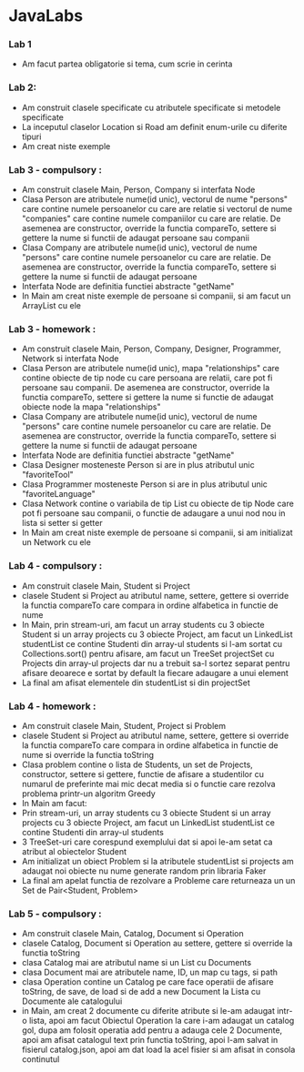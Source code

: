 # JavaLabs

### Lab 1

* Am facut partea obligatorie si tema, cum scrie in cerinta


### Lab 2:
* Am construit clasele specificate cu atributele specificate si metodele specificate
* La inceputul claselor Location si Road am definit enum-urile cu diferite tipuri
* Am creat niste exemple

### Lab 3 - compulsory :
* Am construit clasele Main, Person, Company si interfata Node
* Clasa Person are atributele nume(id unic), vectorul de nume "persons" care contine numele persoanelor cu care are relatie si vectorul de nume "companies" care contine numele companiilor cu care are relatie. De asemenea are constructor, override la functia compareTo, settere si gettere la nume si functii de adaugat persoane sau companii
* Clasa Company are atributele nume(id unic), vectorul de nume "persons" care contine numele persoanelor cu care are relatie. De asemenea are constructor, override la functia compareTo, settere si gettere la nume si functii de adaugat persoane
* Interfata Node are definitia functiei abstracte "getName"
* In Main am creat niste exemple de persoane si companii, si am facut un ArrayList cu ele

### Lab 3 - homework :
* Am construit clasele Main, Person, Company, Designer, Programmer, Network si interfata Node
* Clasa Person are atributele nume(id unic), mapa "relationships" care contine obiecte de tip node cu care persoana are relatii, care pot fi persoane sau companii. De asemenea are constructor, override la functia compareTo, settere si gettere la nume si functie de adaugat obiecte node la mapa "relationships"
* Clasa Company are atributele nume(id unic), vectorul de nume "persons" care contine numele persoanelor cu care are relatie. De asemenea are constructor, override la functia compareTo, settere si gettere la nume si functii de adaugat persoane
* Interfata Node are definitia functiei abstracte "getName"
* Clasa Designer mosteneste Person si are in plus atributul unic "favoriteTool"
* Clasa Programmer mosteneste Person si are in plus atributul unic "favoriteLanguage"
* Clasa Network contine o variabila de tip List cu obiecte de tip Node care pot fi persoane sau companii, o functie de adaugare a unui nod nou in lista si setter si getter
* In Main am creat niste exemple de persoane si companii, si am initializat un Network cu ele

### Lab 4 - compulsory :
* Am construit clasele Main, Student si Project
* clasele Student si Project au atributul name, settere, gettere si override la functia compareTo care compara in ordine alfabetica in functie de nume
* In Main, prin stream-uri, am facut un array students cu 3 obiecte Student si un array projects cu 3 obiecte Project, am facut un LinkedList studentList ce contine Studenti din array-ul students si l-am sortat cu Collections.sort() pentru afisare, am facut un TreeSet projectSet cu Projects din array-ul projects dar nu a trebuit sa-l sortez separat pentru afisare deoarece e sortat by default la fiecare adaugare a unui element
* La final am afisat elementele din studentList si din projectSet      

### Lab 4 - homework :
* Am construit clasele Main, Student, Project si Problem
* clasele Student si Project au atributul name, settere, gettere si override la functia compareTo care compara in ordine alfabetica in functie de nume si override la functia toString
* Clasa problem contine o lista de Students, un set de Projects, constructor, settere si gettere, functie de afisare a studentilor cu numarul de preferinte mai mic decat media si o functie care rezolva problema printr-un algoritm Greedy
* In Main am facut:
* Prin stream-uri, un array students cu 3 obiecte Student si un array projects cu 3 obiecte Project, am facut un LinkedList studentList ce contine Studenti din array-ul students
* 3 TreeSet-uri care corespund exemplului dat si apoi le-am setat ca atribut al obiectelor Student
* Am initializat un obiect Problem si la atributele studentList si projects am adaugat noi obiecte nu nume generate random prin libraria Faker
* La final am apelat functia de rezolvare a Probleme care returneaza un un Set de Pair<Student, Problem>

### Lab 5 - compulsory :
* Am construit clasele Main, Catalog, Document si Operation
* clasele Catalog, Document si Operation au settere, gettere si override la functia toString
* clasa Catalog mai are atributul name si un List cu Documents
* clasa Document mai are atributele name, ID, un map cu tags, si path
* clasa Operation contine un Catalog pe care face operatii de afisare toString, de save, de load si de add a new Document la Lista cu Documente ale catalogului 
* in Main, am creat 2 documente cu diferite atribute si le-am adaugat intr-o lista, apoi am facut Obiectul Operation la care i-am adaugat un catalog gol, dupa am folosit operatia add pentru a adauga cele 2 Documente, apoi am afisat catalogul text prin functia toString, apoi l-am salvat in fisierul catalog.json, apoi am dat load la acel fisier si am afisat in consola continutul
